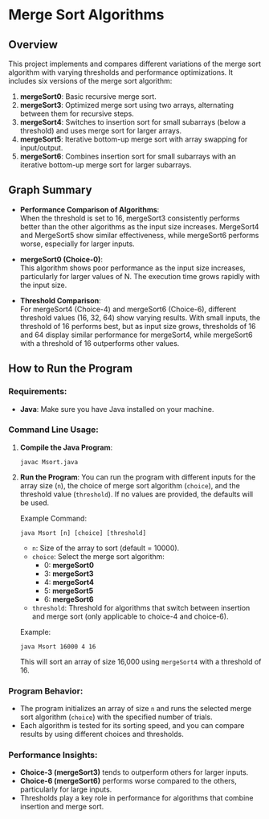 # Merge Sort Algorithms

## Overview

This project implements and compares different variations of the merge sort algorithm with varying thresholds and performance optimizations. It includes six versions of the merge sort algorithm:

1. **mergeSort0**: Basic recursive merge sort.
2. **mergeSort3**: Optimized merge sort using two arrays, alternating between them for recursive steps.
3. **mergeSort4**: Switches to insertion sort for small subarrays (below a threshold) and uses merge sort for larger arrays.
4. **mergeSort5**: Iterative bottom-up merge sort with array swapping for input/output.
5. **mergeSort6**: Combines insertion sort for small subarrays with an iterative bottom-up merge sort for larger subarrays.

## Graph Summary

- **Performance Comparison of Algorithms**:  
  When the threshold is set to 16, mergeSort3 consistently performs better than the other algorithms as the input size increases. MergeSort4 and MergeSort5 show similar effectiveness, while mergeSort6 performs worse, especially for larger inputs.
  
- **mergeSort0 (Choice-0)**:  
  This algorithm shows poor performance as the input size increases, particularly for larger values of N. The execution time grows rapidly with the input size.

- **Threshold Comparison**:  
  For mergeSort4 (Choice-4) and mergeSort6 (Choice-6), different threshold values (16, 32, 64) show varying results. With small inputs, the threshold of 16 performs best, but as input size grows, thresholds of 16 and 64 display similar performance for mergeSort4, while mergeSort6 with a threshold of 16 outperforms other values.

## How to Run the Program

### Requirements:
- **Java**: Make sure you have Java installed on your machine.

### Command Line Usage:

1. **Compile the Java Program**:
   ```
   javac Msort.java
   ```

2. **Run the Program**:
   You can run the program with different inputs for the array size (`n`), the choice of merge sort algorithm (`choice`), and the threshold value (`threshold`). If no values are provided, the defaults will be used.

   Example Command:
   ```
   java Msort [n] [choice] [threshold]
   ```

   - `n`: Size of the array to sort (default = 10000).
   - `choice`: Select the merge sort algorithm:
     - 0: **mergeSort0**
     - 3: **mergeSort3**
     - 4: **mergeSort4**
     - 5: **mergeSort5**
     - 6: **mergeSort6**
   - `threshold`: Threshold for algorithms that switch between insertion and merge sort (only applicable to choice-4 and choice-6).

   Example:
   ```
   java Msort 16000 4 16
   ```

   This will sort an array of size 16,000 using `mergeSort4` with a threshold of 16.

### Program Behavior:
- The program initializes an array of size `n` and runs the selected merge sort algorithm (`choice`) with the specified number of trials.
- Each algorithm is tested for its sorting speed, and you can compare results by using different choices and thresholds.

### Performance Insights:
- **Choice-3 (mergeSort3)** tends to outperform others for larger inputs.
- **Choice-6 (mergeSort6)** performs worse compared to the others, particularly for large inputs.
- Thresholds play a key role in performance for algorithms that combine insertion and merge sort.
